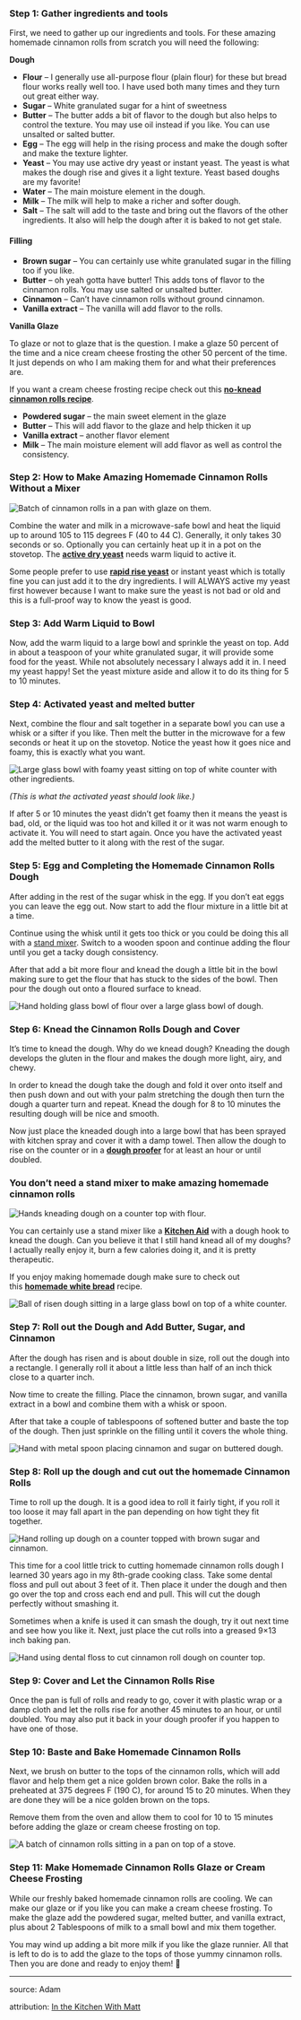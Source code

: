 ### Step 1: Gather ingredients and tools

First, we need to gather up our ingredients and tools. For these amazing homemade cinnamon rolls from scratch you will need the following:

**Dough**

- **Flour** – I generally use all-purpose flour (plain flour) for these but bread flour works really well too. I have used both many times and they turn out great either way.
- **Sugar** – White granulated sugar for a hint of sweetness
- **Butter** – The butter adds a bit of flavor to the dough but also helps to control the texture. You may use oil instead if you like. You can use unsalted or salted butter.
- **Egg** – The egg will help in the rising process and make the dough softer and make the texture lighter.
- **Yeast** – You may use active dry yeast or instant yeast. The yeast is what makes the dough rise and gives it a light texture. Yeast based doughs are my favorite!
- **Water** – The main moisture element in the dough.
- **Milk** – The milk will help to make a richer and softer dough.
- **Salt** – The salt will add to the taste and bring out the flavors of the other ingredients. It also will help the dough after it is baked to not get stale.

#### **Filling**

- **Brown sugar** – You can certainly use white granulated sugar in the filling too if you like.
- **Butter** – oh yeah gotta have butter! This adds tons of flavor to the cinnamon rolls. You may use salted or unsalted butter.
- **Cinnamon** – Can’t have cinnamon rolls without ground cinnamon.
- **Vanilla extract** – The vanilla will add flavor to the rolls.

**Vanilla Glaze**

To glaze or not to glaze that is the question. I make a glaze 50 percent of the time and a nice cream cheese frosting the other 50 percent of the time. It just depends on who I am making them for and what their preferences are.

If you want a cream cheese frosting recipe check out this **[no-knead cinnamon rolls recipe](https://inthekitchenwithmatt.com/no-knead-cinnamon-rolls)**.

- **Powdered sugar** – the main sweet element in the glaze
- **Butter** – This will add flavor to the glaze and help thicken it up
- **Vanilla extract** – another flavor element
- **Milk** – The main moisture element will add flavor as well as control the consistency.

### Step 2: How to Make Amazing Homemade Cinnamon Rolls Without a Mixer

![Batch of cinnamon rolls in a pan with glaze on them.](https://inthekitchenwithmatt.com/wp-content/uploads/2019/12/cinnamon-rolls-close-up.jpg)

Combine the water and milk in a microwave-safe bowl and heat the liquid up to around 105 to 115 degrees F (40 to 44 C). Generally, it only takes 30 seconds or so. Optionally you can certainly heat up it in a pot on the stovetop. The [**active dry yeast**](https://amzn.to/30ikaNF) needs warm liquid to active it.

Some people prefer to use [**rapid rise yeast**](https://amzn.to/2QnaexP) or instant yeast which is totally fine you can just add it to the dry ingredients. I will ALWAYS active my yeast first however because I want to make sure the yeast is not bad or old and this is a full-proof way to know the yeast is good.

### Step 3: Add Warm Liquid to Bowl

Now, add the warm liquid to a large bowl and sprinkle the yeast on top. Add in about a teaspoon of your white granulated sugar, it will provide some food for the yeast. While not absolutely necessary I always add it in. I need my yeast happy! Set the yeast mixture aside and allow it to do its thing for 5 to 10 minutes.

### Step 4: Activated yeast and melted butter

Next, combine the flour and salt together in a separate bowl you can use a whisk or a sifter if you like. Then melt the butter in the microwave for a few seconds or heat it up on the stovetop. Notice the yeast how it goes nice and foamy, this is exactly what you want.

![Large glass bowl with foamy yeast sitting on top of white counter with other ingredients.](https://inthekitchenwithmatt.com/wp-content/uploads/2019/12/activated-yeast-1.jpg)

_(This is what the activated yeast should look like.)_

If after 5 or 10 minutes the yeast didn’t get foamy then it means the yeast is bad, old, or the liquid was too hot and killed it or it was not warm enough to activate it. You will need to start again. Once you have the activated yeast add the melted butter to it along with the rest of the sugar.

### Step 5: Egg and Completing the Homemade Cinnamon Rolls Dough

After adding in the rest of the sugar whisk in the egg. If you don’t eat eggs you can leave the egg out. Now start to add the flour mixture in a little bit at a time.

Continue using the whisk until it gets too thick or you could be doing this all with a [stand mixer](https://amzn.to/2MfKb6m). Switch to a wooden spoon and continue adding the flour until you get a tacky dough consistency.

After that add a bit more flour and knead the dough a little bit in the bowl making sure to get the flour that has stuck to the sides of the bowl. Then pour the dough out onto a floured surface to knead.

![Hand holding glass bowl of flour over a large glass bowl of dough.](https://inthekitchenwithmatt.com/wp-content/uploads/2019/12/flour-to-cinnamon-roll-dough.jpg)

### Step 6: Knead the Cinnamon Rolls Dough and Cover

It’s time to knead the dough. Why do we knead dough? Kneading the dough develops the gluten in the flour and makes the dough more light, airy, and chewy.

In order to knead the dough take the dough and fold it over onto itself and then push down and out with your palm stretching the dough then turn the dough a quarter turn and repeat. Knead the dough for 8 to 10 minutes the resulting dough will be nice and smooth.

Now just place the kneaded dough into a large bowl that has been sprayed with kitchen spray and cover it with a damp towel. Then allow the dough to rise on the counter or in a [**dough proofer**](https://amzn.to/3334FWG) for at least an hour or until doubled.

### You don’t need a stand mixer to make amazing homemade cinnamon rolls

![Hands kneading dough on a counter top with flour.](https://inthekitchenwithmatt.com/wp-content/uploads/2019/12/kneading-cinnamon-roll-dough-1024x574.jpg)

You can certainly use a stand mixer like a [**Kitchen Aid**](https://amzn.to/31iR7WM) with a dough hook to knead the dough. Can you believe it that I still hand knead all of my doughs? I actually really enjoy it, burn a few calories doing it, and it is pretty therapeutic.

If you enjoy making homemade dough make sure to check out this [**homemade white bread**](https://inthekitchenwithmatt.com/amazing-white-bread-recipe/) recipe.

![Ball of risen dough sitting in a large glass bowl on top of a white counter.](https://inthekitchenwithmatt.com/wp-content/uploads/2019/12/risen-cinnamon-roll-dough.jpg)

### Step 7: Roll out the Dough and Add Butter, Sugar, and Cinnamon

After the dough has risen and is about double in size, roll out the dough into a rectangle. I generally roll it about a little less than half of an inch thick close to a quarter inch.

Now time to create the filling. Place the cinnamon, brown sugar, and vanilla extract in a bowl and combine them with a whisk or spoon.

After that take a couple of tablespoons of softened butter and baste the top of the dough. Then just sprinkle on the filling until it covers the whole thing.

![Hand with metal spoon placing cinnamon and sugar on buttered dough.](https://inthekitchenwithmatt.com/wp-content/uploads/2019/12/sprinkling-sugar-and-cinnamon-on-cinnamon-roll-dough.jpg)

### Step 8: Roll up the dough and cut out the homemade Cinnamon Rolls

Time to roll up the dough. It is a good idea to roll it fairly tight, if you roll it too loose it may fall apart in the pan depending on how tight they fit together.

![Hand rolling up dough on a counter topped with brown sugar and cinnamon.](https://inthekitchenwithmatt.com/wp-content/uploads/2019/12/rolling-cinnamon-roll-dough.jpg)

This time for a cool little trick to cutting homemade cinnamon rolls dough I learned 30 years ago in my 8th-grade cooking class. Take some dental floss and pull out about 3 feet of it. Then place it under the dough and then go over the top and cross each end and pull. This will cut the dough perfectly without smashing it.

Sometimes when a knife is used it can smash the dough, try it out next time and see how you like it. Next, just place the cut rolls into a greased 9×13 inch baking pan.

![Hand using dental floss to cut cinnamon roll dough on counter top.](https://inthekitchenwithmatt.com/wp-content/uploads/2019/12/using-floss-to-cut-cinnamon-rolls.jpg)

### Step 9: Cover and Let the Cinnamon Rolls Rise

Once the pan is full of rolls and ready to go, cover it with plastic wrap or a damp cloth and let the rolls rise for another 45 minutes to an hour, or until doubled. You may also put it back in your dough proofer if you happen to have one of those.

### Step 10: Baste and Bake Homemade Cinnamon Rolls

Next, we brush on butter to the tops of the cinnamon rolls, which will add flavor and help them get a nice golden brown color. Bake the rolls in a preheated at 375 degrees F (190 C), for around 15 to 20 minutes. When they are done they will be a nice golden brown on the tops.

Remove them from the oven and allow them to cool for 10 to 15 minutes before adding the glaze or cream cheese frosting on top.

![A batch of cinnamon rolls sitting in a pan on top of a stove.](https://inthekitchenwithmatt.com/wp-content/uploads/2019/12/cinnamon-rolls-baked.jpg)

### Step 11: Make Homemade Cinnamon Rolls Glaze or Cream Cheese Frosting

While our freshly baked homemade cinnamon rolls are cooling. We can make our glaze or if you like you can make a cream cheese frosting. To make the glaze add the powdered sugar, melted butter, and vanilla extract, plus about 2 Tablespoons of milk to a small bowl and mix them together.

You may wind up adding a bit more milk if you like the glaze runnier. All that is left to do is to add the glaze to the tops of those yummy cinnamon rolls. Then you are done and ready to enjoy them! 🙂

---

source: Adam

attribution: [In the Kitchen With Matt](https://www.inthekitchenwithmatt.com/amazing-homemade-cinnamon-rolls-no-mixer#)

